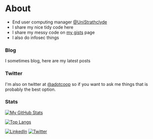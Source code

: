 # About

- End user computing manager [@UniStrathclyde](https://www.strath.ac.uk)
- I share my nice tidy code here
- I share my messy code on [my gists](https://gist.github.com/adotcoop) page
- I also do infosec things

### Blog
I sometimes blog, here are my latest posts
<!-- BLOG-POST-LIST:START -->
<!-- BLOG-POST-LIST:END -->

### Twitter
I'm also on twitter at [@adotcoop](https://twitter.com/adotcoop "@adotcoop") so if you want to ask me things that is probably the best option.

### Stats
[![My GitHub Stats](https://github-readme-stats.vercel.app/api?username=adotcoop&theme=graywhite)](https://github.com/anuraghazra/github-readme-stats)

[![Top Langs](https://github-readme-stats.vercel.app/api/top-langs/?username=adotcoop&layout=compact&hide=java,html,ruby,css&theme=graywhite)](https://github.com/anuraghazra/github-readme-stats)

<a href="https://www.linkedin.com/in/adotcoop/"><img src="https://img.shields.io/badge/LinkedIn--_.svg?style=social&logo=linkedin" alt="LinkedIn"></a>
<a href="https://twitter.com/gregor_suttie"><img src="https://img.shields.io/twitter/follow/adotcoop?label=Twitter&style=social" alt="Twitter"></a>



